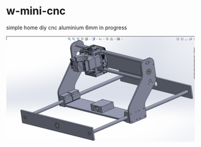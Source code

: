 # w-mini-cnc
simple home diy cnc
aluminium 6mm
in progress

![assembly](https://github.com/whoim2/w-mini-cnc/raw/main/Screenshot_1.png)
